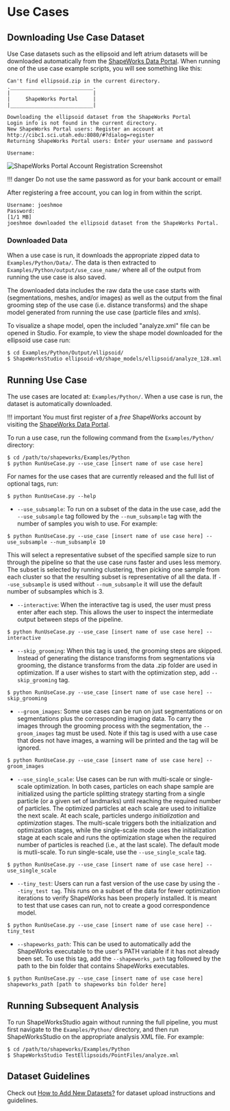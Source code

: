 
# Use Cases


## Downloading Use Case Dataset 

Use Case datasets such as the ellipsoid and left atrium datasets will be downloaded
automatically from the [ShapeWorks Data Portal](http://cibc1.sci.utah.edu:8080/).
When running one of the use case example scripts, you will see something like this:

```
Can't find ellipsoid.zip in the current directory.
.___________________________.
|                           |
|     ShapeWorks Portal     |
|___________________________|

Downloading the ellipsoid dataset from the ShapeWorks Portal
Login info is not found in the current directory.
New ShapeWorks Portal users: Register an account at 
http://cibc1.sci.utah.edu:8080/#?dialog=register
Returning ShapeWorks Portal users: Enter your username and password

Username: 
```

![ShapeWorks Portal Account Registration Screenshot](../img/use-cases/ShapeWorksPortalAccountRegistration.png)

!!! danger
    Do not use the same password as for your bank account or email!  


After registering a free account, you can log in from within the script.

```
Username: joeshmoe
Password:
[1/1 MB]
joeshmoe downloaded the ellipsoid dataset from the ShapeWorks Portal.
```
### Downloaded Data

When a use case is run, it downloads the appropriate zipped data to `Examples/Python/Data/`. The data is then extracted to `Examples/Python/output/use_case_name/` where all of the output from running the use case is also saved.

The downloaded data includes the raw data the use case starts with (segmentations, meshes, and/or images) as well as the output from the final grooming step of the use case (i.e. distance transforms) and the shape model generated from running the use case (particle files and xmls). 

To visualize a shape model, open the included "analyze.xml" file can be opened in Studio. 
For example, to view the shape model downloaded for the ellipsoid use case run:
```
$ cd Examples/Python/Output/ellipsoid/
$ ShapeWorksStudio ellipsoid-v0/shape_models/ellipsoid/analyze_128.xml
```
## Running Use Case

The use cases are located at: `Examples/Python/`. When a use case is run, the dataset is automatically downloaded. 

!!! important
    You must first register of a *free* ShapeWorks account by visiting the [ShapeWorks Data Portal](http://cibc1.sci.utah.edu:8080/).

To run a use case, run the following command from the `Examples/Python/` directory:

```
$ cd /path/to/shapeworks/Examples/Python
$ python RunUseCase.py --use_case [insert name of use case here]
```

For names for the use cases that are currently released and the full list of optional tags, run:

```
$ python RunUseCase.py --help
```
            
* `--use_subsample`: To run on a subset of the data in the use case, add the `--use_subsample` tag followed by the `--num_subsample` tag with the number of samples you wish to use. For example:

```
$ python RunUseCase.py --use_case [insert name of use case here] --use_subsample --num_subsample 10
```

This will select a representative subset of the specified sample size to run through the pipeline so that the use case runs faster and uses less memory. The subset is selected by running clustering, then picking one sample from each cluster so that the resulting subset is representative of all the data. If `--use_subsample` is used without `--num_subsample` it will use the default number of subsamples which is 3.

* `--interactive`: When the interactive tag is used, the user must press enter after each step. This allows the user to inspect the intermediate output between steps of the pipeline.

```
$ python RunUseCase.py --use_case [insert name of use case here] --interactive
```

* `--skip_grooming`: When this tag is used, the grooming steps are skipped. Instead of generating the distance transforms from segmentations via grooming, the distance transforms from the data .zip folder are used in optimization. If a user wishes to start with the optimization step, add `--skip_grooming` tag.

```
$ python RunUseCase.py --use_case [insert name of use case here] --skip_grooming
```
           
* `--groom_images`: Some use cases can be run on just segmentations or on segmentations plus the corresponding imaging data. To carry the images through the grooming process with the segmentation, the `--groom_images` tag must be used. Note if this tag is used with a use case that does not have images, a warning will be printed and the tag will be ignored.

```
$ python RunUseCase.py --use_case [insert name of use case here] --groom_images
```
          
* `--use_single_scale`: Use cases can be run with multi-scale or single-scale optimization. In both cases, particles on each shape sample are initialized using the particle splitting strategy starting from a single particle (or a given set of landmarks) until reaching the required number of particles. The optimized particles at each scale are used to initialize the next scale. At each scale, particles undergo *initialization* and *optimization* stages. The multi-scale triggers both the initialization and optimization stages, while the single-scale mode uses the initialization stage at each scale and runs the optimization stage when the required number of particles is reached (i.e., at the last scale). The default mode is mutli-scale. To run single-scale, use the `--use_single_scale` tag.

```
$ python RunUseCase.py --use_case [insert name of use case here] --use_single_scale
```
         
* `--tiny_test`: Users can run a fast version of the use case by using the `--tiny_test tag`. This runs on a subset of the data for fewer optimization iterations to verify ShapeWorks has been properly installed. It is meant to test that use cases can run, not to create a good correspondence model.

```
$ python RunUseCase.py --use_case [insert name of use case here] --tiny_test
```
           
* `--shapeworks_path`: This can be used to automatically add the ShapeWorks executable to the user's PATH variable if it has not already been set. To use this tag, add the `--shapeworks_path` tag followed by the path to the bin folder that contains ShapeWorks executables.

```
$ python RunUseCase.py --use_case [insert name of use case here] shapeworks_path [path to shapeworks bin folder here]
```

## Running Subsequent Analysis

To run ShapeWorksStudio again without running the full pipeline, you must first navigate to the `Examples/Python/` directory, and then run ShapeWorksStudio on the appropriate analysis XML file.  For example:

```
$ cd /path/to/shapeworks/Examples/Python
$ ShapeWorksStudio TestEllipsoids/PointFiles/analyze.xml
```    

## Dataset Guidelines

Check out [How to Add New Datasets?](../dev/datasets.md) for dataset upload instructions and guidelines. 

